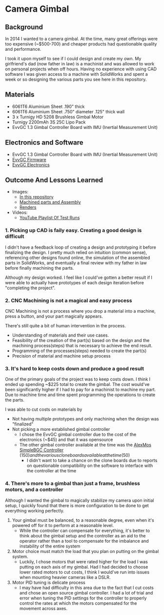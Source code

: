 # Camera Gimbal

## Background

In 2014 I wanted to a camera gimbal. At the time, many great offerings were too expensive (~$500-700) and cheaper products had questionable quality and performance.

I took it upon myself to see if I could design and create my own. My girlfriend's dad (now father in law) is a machinist and was allowed to work on personal projects when off hours. Having no experience with using CAD software I was given access to a machine with SolidWorks and spent a week or so designing the various parts you see here in this repository.

## Materials

- 6061T6 Aluminium Sheet .190" thick
- 6061T6 Aluminium Sheet .750" diameter .125" thick wall
- 3 x Turnigy HD 5208 Brushless Gimbal Motor
- Turnigy 2200mAh 3S 25C Lipo Pack
- EvvGC 1.3 Gimbal Controller Board with IMU (Inertial Measurement Unit)
  
## Electronics and Software

- EvvGC 1.3 Gimbal Controller Board with IMU (Inertial Measurement Unit)
- [EvvGC Firmware](https://github.com/Jo0/Firmware)
- [EvvGC Electronics](https://github.com/Jo0/Hardware)

## Outcome And Lessons Learned

- Images: 
  - [In this repository](https://github.com/Jo0/Camera-Gimbal/tree/master/Images)
  - [Machined parts and Assembly](https://imgur.com/a/h3jFl?)
  - [Renders](https://imgur.com/a/bzajgdB)
- Videos:
  - [YouTube Playlist Of Test Runs](https://www.youtube.com/playlist?list=PLFWRZ1I7BiI8qetZ2vBfIBI2kLMp9aT8P)
  
### 1. Picking up CAD is faily easy. Creating a good design is difficult

I didn't have a feedback loop of creating a design and prototyping it before finalizing the design. I pretty much relied on intuition (common sense), referencing other designs found online, the simulation of the assembled parts in SolidWorks, and eventually a final review with my father in law before finally machining the parts.

Although my design worked. I feel like I could've gotten a better result if I were able to actually have prototypes of each design iteration before "completing the project".

### 2. CNC Machining is not a magical and easy process

CNC Machining is not a process where you drop a material into a machine, press a button, and your part magically appears.

There's still quite a bit of human intervention in the process.
  - Understanding of materials and their use cases. 
  - Feasibility of the creation of the part(s) based on the design and the machining process(steps) that is necessary to achieve the end result.
  - Programming of the processes(steps) needed to create the part(s)
  - Precision of material and machine setup process

### 3. It's hard to keep costs down and produce a good result

One of the primary goals of the project was to keep costs down. I think I ended up spending ~$225 total to create the gimbal. The cost would've been significantly higher if I had to pay for a machinist to machine my part. Due to machine time and time spent programming the operations to create the parts.

I was able to cut costs on materials by
  - Not having multiple prototypes and only machining when the design was "finalized"
  - Not picking a more established gimbal controller
    - I chose the EvvGC gimbal controller due to the cost of the electronics (~$45) and that it was opensource
    - The other gimbal controller available at the time was the [AlexMos SimpleBGC Controller](https://shop.basecamelectronics.com/) ($150) and the various clone boards available at the time ($50)
      - I didn't want to take a chance on the clone boards due to reports on questionable compatibility on the software to interface with the controller at the time

### 4. There's more to a gimbal than just a frame, brushless motors, and a controller

Although I wanted the gimbal to magically stabilize my camera upon initial setup, I quickly found that there is more configuration to be done to get everything working perfectly.

1. Your gimbal must be balanced, to a reasonable degree, even when it's powered off for it to perform at a reasonable level.
   - While the controller can compensate for everything, it's better to think about the gimbal setup and the controller as an aid to the operator rather than a tool to compensate for the imbalance and instability of the entire system
2. Motor choice must match the load that you plan on putting on the gimbal system.
   - Luckily, I chose motors that were rated higher for the load I was putting on each axis of my gimbal. Had I had decided to choose lower rated motors to cut costs, I think I would've run into issues when mounting heavier cameras like a DSLR.
3. Motor PID tuning is delicate process
   - I may have had difficulty in this area due to the fact that I cut costs and chose an open source gimbal controller. I had a lot of trial and error when tuning the PID settings for the controller to properly control the rates at which the motors compensated for the movement across axes.